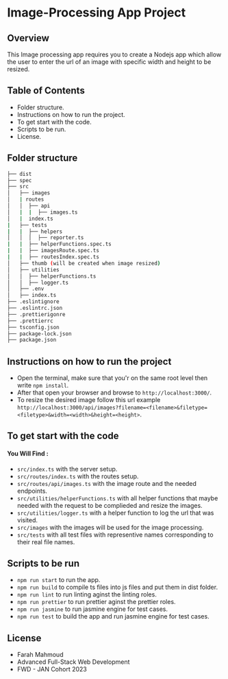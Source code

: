 # Image-Processing App Project

## Overview
This Image processing app requires you to create a Nodejs app which allow the user to enter the url of an image with specific width and height to be resized. 

## Table of Contents

* Folder structure.
* Instructions on how to run the project.
* To get start with the code.
* Scripts to be run.
* License.


## Folder structure

```bash
├── dist
├── spec
├── src
│   ├── images
│   | routes
│   │  ├── api
│   |  |  ├── images.ts
│   |  index.ts
|   ├── tests
|   |  ├── helpers
│   │  │  ├── reporter.ts
|   |  ├── helperFunctions.spec.ts
|   |  ├── imagesRoute.spec.ts
|   |  ├── routesIndex.spec.ts
│   ├── thumb (will be created when image resized)
│   ├── utilities
│   │  ├── helperFunctions.ts
│   │  ├── logger.ts
│   ├── .env
│   ├── index.ts
├── .eslintignore
├── .eslintrc.json
├── .prettierigonre
├── .prettierrc
├── tsconfig.json
├── package-lock.json
├── package.json
```

## Instructions on how to run the project

* Open the terminal, make sure that you'r on the same root level then write `npm install`.
* After that open your browser and browse to `http://localhost:3000/`.
* To resize the desired image follow this url example `http://localhost:3000/api/images?filename=<filename>&filetype=<filetype>&width=<width>&height=<height>`.
  

## To get start with the code

#### You Will Find :

* `src/index.ts` with the server setup.
* `src/routes/index.ts` with the routes setup.
* `src/routes/api/images.ts` with the image route and the needed endpoints.
* `src/utilities/helperFunctions.ts` with all helper functions that maybe needed with the request to be complieded and resize the images.
* `src/utilities/logger.ts` with a helper function to log the url that was visited.
* `src/images` with the images will be used for the image processing.
* `src/tests` with all test files with representive names corresponding to their real file names.


## Scripts to be run

* `npm run start` to run the app.
* `npm run build` to compile ts files into js files and put them in dist folder.
* `npm run lint` to run linting aginst the linting roles.
* `npm run prettier` to run prettier aginst the prettier roles.
* `npm run jasmine` to run jasmine engine for test cases.
* `npm run test` to build the app and run jasmine engine for test cases.


## License

* Farah Mahmoud
* Advanced Full-Stack Web Development
* FWD - JAN Cohort 2023